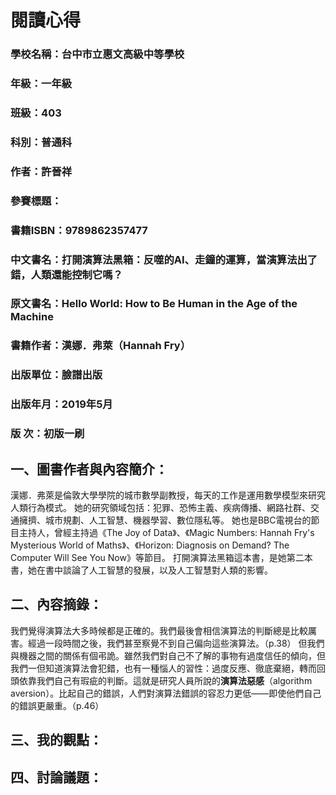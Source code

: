 # 閱讀心得
### 學校名稱：台中市立惠文高級中等學校
### 年級：一年級
### 班級：403
### 科別：普通科
### 作者：許晉祥
### 參賽標題：
### 書籍ISBN：9789862357477
### 中文書名：打開演算法黑箱：反噬的AI、走鐘的運算，當演算法出了錯，人類還能控制它嗎？
### 原文書名：Hello World: How to Be Human in the Age of the Machine
### 書籍作者：漢娜．弗萊（Hannah Fry）
### 出版單位：臉譜出版
### 出版年月：2019年5月
### 版   次：初版一刷

## 一、圖書作者與內容簡介：
漢娜．弗萊是倫敦大學學院的城市數學副教授，每天的工作是運用數學模型來研究人類行為模式。
她的研究領域包括：犯罪、恐怖主義、疾病傳播、網路社群、交通擁擠、城市規劃、人工智慧、機器學習、數位隱私等。
她也是BBC電視台的節目主持人，曾經主持過《The Joy of Data》、《Magic Numbers: Hannah Fry's Mysterious World of Maths》、《Horizon: Diagnosis on Demand? The Computer Will See You Now》等節目。
打開演算法黑箱這本書，是她第二本書，她在書中談論了人工智慧的發展，以及人工智慧對人類的影響。


## 二、內容摘錄：
我們覺得演算法大多時候都是正確的。我們最後會相信演算法的判斷總是比較厲害。經過一段時間之後，我們甚至察覺不到自己偏向這些演算法。（p.38）
但我們與機器之間的關係有個弔詭。雖然我們對自己不了解的事物有過度信任的傾向，但我們一但知道演算法會犯錯，也有一種惱人的習性：過度反應、徹底棄絕，轉而回頭依靠我們自己有瑕疵的判斷。這就是研究人員所說的**演算法惡感**（algorithm aversion）。比起自己的錯誤，人們對演算法錯誤的容忍力更低——即使他們自己的錯誤更嚴重。（p.46）


## 三、我的觀點：


## 四、討論議題：
